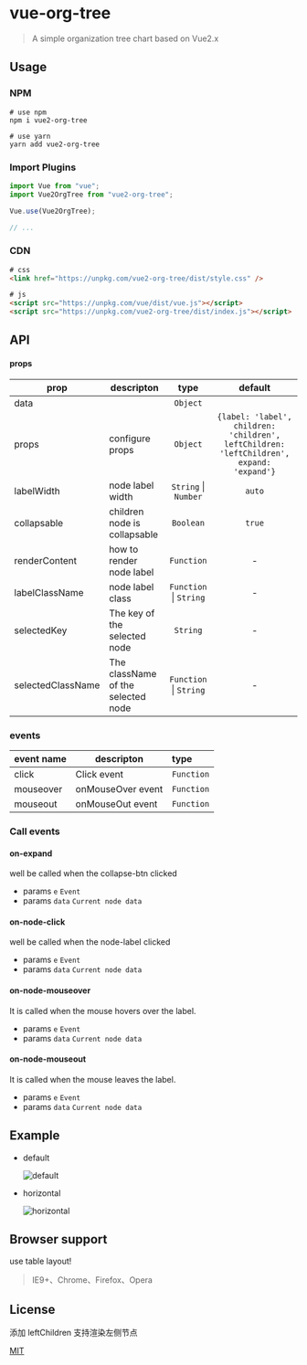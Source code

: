 # vue-org-tree

> A simple organization tree chart based on Vue2.x

## Usage

### NPM

```
# use npm
npm i vue2-org-tree

# use yarn
yarn add vue2-org-tree
```

### Import Plugins

```js
import Vue from "vue";
import Vue2OrgTree from "vue2-org-tree";

Vue.use(Vue2OrgTree);

// ...
```

### CDN

```html
# css
<link href="https://unpkg.com/vue2-org-tree/dist/style.css" />

# js
<script src="https://unpkg.com/vue/dist/vue.js"></script>
<script src="https://unpkg.com/vue2-org-tree/dist/index.js"></script>
```

## API

#### props

| prop              | descripton                         |          type          |                                         default                                          |
| ----------------- | ---------------------------------- | :--------------------: | :--------------------------------------------------------------------------------------: |
| data              |                                    |        `Object`        |
| props             | configure props                    |        `Object`        | `{label: 'label', children: 'children', leftChildren: 'leftChildren', expand: 'expand'}` |
| labelWidth        | node label width                   |  `String` \| `Number`  |                                          `auto`                                          |
| collapsable       | children node is collapsable       |       `Boolean`        |                                          `true`                                          |
| renderContent     | how to render node label           |       `Function`       |                                            -                                             |
| labelClassName    | node label class                   | `Function` \| `String` |                                            -                                             |
| selectedKey       | The key of the selected node       |        `String`        |                                            -                                             |
| selectedClassName | The className of the selected node | `Function` \| `String` |                                            -                                             |

### events

| event name | descripton        | type       |
| ---------- | ----------------- | :--------- |
| click      | Click event       | `Function` |
| mouseover  | onMouseOver event | `Function` |
| mouseout   | onMouseOut event  | `Function` |

### Call events

#### on-expand

well be called when the collapse-btn clicked

- params `e` `Event`
- params `data` `Current node data`

#### on-node-click

well be called when the node-label clicked

- params `e` `Event`
- params `data` `Current node data`

#### on-node-mouseover

It is called when the mouse hovers over the label.

- params `e` `Event`
- params `data` `Current node data`

#### on-node-mouseout

It is called when the mouse leaves the label.

- params `e` `Event`
- params `data` `Current node data`

## Example

- default

  ![default](./images/default.png)

- horizontal

  ![horizontal](./images/horizontal.png)

## Browser support

use table layout!

> IE9+、Chrome、Firefox、Opera

## License

添加 leftChildren 支持渲染左侧节点

[MIT](./LICENSE)
